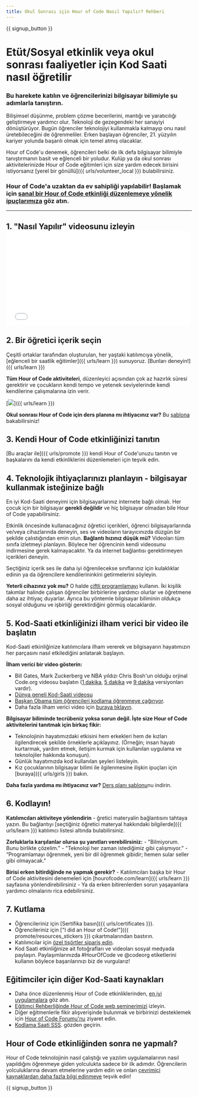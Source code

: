 ```yaml
---
title: Okul Sonrası için Hour of Code Nasıl Yapılır? Rehberi
---
```


{{ signup_button }}

# Etüt/Sosyal etkinlik veya okul sonrası faaliyetler için Kod Saati nasıl öğretilir

### Bu harekete katılın ve öğrencilerinizi bilgisayar bilimiyle şu adımlarla tanıştırın.

Bilişimsel düşünme, problem çözme becerilerini, mantığı ve yaratıcılığı geliştirmeye yardımcı olur. Teknoloji de gezegendeki her sanayiyi dönüştürüyor. Bugün öğrenciler teknolojiyi kullanmakla kalmayıp onu nasıl üretebileceğini de öğrenmeliler. Erken başlayan öğrenciler, 21. yüzyılın kariyer yolunda başarılı olmak için temel atmış olacaklar.

Hour of Code'u denemek, öğrencileri belki de ilk defa bilgisayar bilimiyle tanıştırmanın basit ve eğlenceli bir yoludur. Kulüp ya da okul sonrası aktivitelerinizde Hour of Code eğitimleri için size yardım edecek birisini istiyorsanız [yerel bir gönüllü]({{ urls/volunteer_local }}) bulabilirsiniz.

### Hour of Code'a uzaktan da ev sahipliği yapılabilir! Başlamak için [ sanal bir Hour of Code etkinliği düzenlemeye yönelik ipuçlarımıza](https://hourofcode.com/us/how-to/virtual) göz atın.

* * *

## 1. "Nasıl Yapılır" videosunu izleyin <iframe width="500" height="255" src="//www.youtube.com/embed/SrnvvWDm73k" frameborder="0" allowfullscreen mark="crwd-mark"></iframe> 

## 2. Bir öğretici içerik seçin

Çeşitli ortaklar tarafından oluşturulan, her yaştaki katılımcıya yönelik, [eğlenceli bir saatlik eğitimler]({{ urls/learn }}) sunuyoruz. [Bunları deneyin!]({{ urls/learn }})

**Tüm Hour of Code aktiviteleri**, düzenleyici açısından çok az hazırlık süresi gerektirir ve çocukların kendi tempo ve yetenek seviyelerinde kendi kendilerine çalışmalarına izin verir.

[![](/images/fit-700/tutorials.png)]({{ urls/learn }})

**Okul sonrası Hour of Code için ders planına mı ihtiyacınız var?** Bu [şablona](/files/AfterschoolEducatorLessonPlanOutline.docx) bakabilirsiniz!

## 3. Kendi Hour of Code etkinliğinizi tanıtın

[Bu araçlar ile]({{ urls/promote }}) kendi Hour of Code'unuzu tanıtın ve başkalarını da kendi etkinliklerini düzenlemeleri için teşvik edin.

## 4. Teknolojik ihtiyaçlarınızı planlayın - bilgisayar kullanmak isteğinize bağlı

En iyi Kod-Saati deneyimi için bilgisayarlarınız internete bağlı olmalı. Her çocuk için bir bilgisayar **gerekli değildir** ve hiç bilgisayar olmadan bile Hour of Code yapabilirsiniz.

Etkinlik öncesinde kullanacağınız öğretici içerikleri, öğrenci bilgisayarlarında ve/veya cihazlarında deneyin, ses ve videoların tarayıcınızda düzgün bir şekilde çalıstığından emin olun. **Bağlantı hızınız düşük mü?** Videoları tüm sınıfa izletmeyi planlayın. Böylece her öğrencinin kendi videosunu indirmesine gerek kalmayacaktır. Ya da internet bağlantısı gerektirmeyen içerikleri deneyin.

Seçtiğiniz içerik ses ile daha iyi öğrenilecekse sınıflarınız için kulaklıklar edinin ya da öğrencilere kendilerininkini getirmelerini söyleyin.

**Yeterli cihazınız yok mu?** O halde [çiftli programlamayı](https://www.youtube.com/watch?v=vgkahOzFH2Q) kullanın. İki kişilik takımlar halinde çalışan öğrenciler birbirlerine yardımcı olurlar ve öğretmene daha az ihtiyaç duyarlar. Ayrıca bu yöntemle bilgisayar biliminin oldukça sosyal olduğunu ve işbirliği gerektirdiğini görmüş olacaklardır.

## 5. Kod-Saati etkinliğinizi ilham verici bir video ile başlatın

Kod-Saati etkinliğinize katılımcılara ilham vererek ve bilgisayarın hayatımızın her parçasını nasıl etkilediğini anlatarak başlayın.

**İlham verici bir video gösterin:**

- Bill Gates, Mark Zuckerberg ve NBA yıldızı Chris Bosh'un olduğu orjinal Code.org videosu başlatın ([1 dakika](https://www.youtube.com/watch?v=qYZF6oIZtfc), [5 dakika](https://www.youtube.com/watch?v=nKIu9yen5nc) ve [9 dakika](https://www.youtube.com/watch?v=dU1xS07N-FA) versiyonları vardır).
- [ Dünya geneli Kod-Saati videosu](https://www.youtube.com/watch?v=KsOIlDT145A)
- [ Başkan Obama tüm öğrencileri kodlama öğrenmeye çağırıyor](https://www.youtube.com/watch?v=6XvmhE1J9PY).
- Daha fazla ilham verici video için [buraya tıklayın](https://www.youtube.com/playlist?list=PLzdnOPI1iJNfpD8i4Sx7U0y2MccnrNZuP).

**Bilgisayar biliminde tecrübeniz yoksa sorun değil. İşte size Hour of Code aktivitelerini tanıtmak için birkaç fikir:**

- Teknolojinin hayatımızdaki etkisini hem erkekleri hem de kızları ilgilendirecek şekilde örneklerle açıklayınız. (Örneğin; insan hayatı kurtarmak, yardım etmek, iletişim kurmak için kullanılan uygulama ve teknolojiler hakkında konuşun).
- Günlük hayatımızda kod kullanılan şeyleri listeleyin.
- Kız çocuklarının bilgisayar bilimi ile ilgilenmesine ilişkin ipuçları için [buraya]({{ urls/girls }}) bakın.

**Daha fazla yardıma mı ihtiyacınız var?** [Ders planı şablonu](/files/AfterschoolEducatorLessonPlanOutline.docx)nu indirin.

## 6. Kodlayın!

**Katılımcıları aktiviteye yönlendirin** - ğretici materyalin bağlantısını tahtaya yazın. Bu bağlantıyı [seçtiğiniz öğretici materyal hakkındaki bilgilerde]({{ urls/learn }}) katılımcı listesi altında bulabilirsiniz.

**Zorluklarla karşılanlar olursa şu yanıtları verebilirsiniz:** - "Bilmiyorum. Bunu birlikte çözelim." - "Teknoloji her zaman istediğimiz gibi çalışmıyor." - “Programlamayı öğrenmek, yeni bir dil öğrenmek gibidir; hemen sular seller gibi olmayacak."

**Birisi erken bitirdiğinde ne yapmak gerekir?** - Katılımcıları başka bir Hour of Code aktivitesini denemeleri için [hourofcode.com/learn]({{ urls/learn }}) sayfasına yönlendirebilirsiniz - Ya da erken bitirenlerden sorun yaşayanlara yardımcı olmalarını rica edebilirsiniz.

## 7. Kutlama

- Öğrencileriniz için [Sertifika basın]({{ urls/certificates }}).
- Öğrencileriniz için ["I did an Hour of Code!"]({{ promote/resources_stickers }}) çıkartmalarından bastırın.
- Katılımcılar için [özel tişörtler sipariş edin](http://blog.code.org/post/132608499493/hour-of-code-shirts-and-more).
- Kod Saati etkinliğinize ait fotoğrafları ve videoları sosyal medyada paylaşın. Paylaşımlarınızda #HourOfCode ve @codeorg etiketlerini kullanın böylece başarılarınızı biz de vurgularız!

## Eğitimciler için diğer Kod-Saati kaynakları

- Daha önce düzenlenmiş Hour of Code etkinliklerinden, [en iyi uygulamalara](http://www.slideshare.net/TeachCode/hour-of-code-best-practices-for-successful-educators-51273466) göz atın.
- [Eğitimci Rehberliğinde Hour of Code web seminerimizi](https://youtu.be/EJeMeSW2-Mw) izleyin.
- Diğer eğitmenlerle fikir alışverişinde bulunmak ve birbirinizi desteklemek için [ Hour of Code Forumu'nu](http://forum.code.org/c/plc/hour-of-code) ziyaret edin.
- [ Kodlama Saati SSS](https://support.code.org/hc/en-us/categories/200147083-Hour-of-Code). gözden geçirin.

## Hour of Code etkinliğinden sonra ne yapmalı?

Hour of Code teknolojinin nasıl çalıştığı ve yazılım uygulamalarının nasıl yapıldığını öğrenmeye giden yolculukta sadece bir ilk adımdır. Öğrencilerin yolculuklarına devam etmelerine yardım edin ve onları [çevrimiçi kaynaklardan daha fazla bilgi edinmeye](/beyond) teşvik edin!

{{ signup_button }}